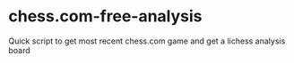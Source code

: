 # chess.com-free-analysis
Quick script to get most recent chess.com game and get a lichess analysis board
